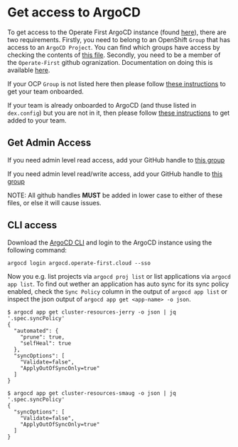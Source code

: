 # Get access to ArgoCD

To get access to the Operate First ArgoCD instance (found [here][argocd]), there are two requirements. Firstly, you need to belong to an OpenShift `Group` that has
access to an `ArgoCD Project`. You can find which groups have access by checking the contents of [this file][dex_cm]. Secondly, you need to be a member of the `Operate-First` github ogranization. Documentation on doing this is available [here](https://github.com/operate-first/common/blob/main/docs/add_gh_member_and_access.md#become-a-github-member).

If your OCP `Group` is not listed here then please follow [these instructions][argocd_onboarding] to get your team
onboarded.

If your team is already onboarded to ArgoCD (and thuse listed in `dex.config`) but you are not in it, then please follow
[these instructions][group_add] to get added to your team.


## Get Admin Access

If you need admin level read access, add your GitHub handle to [this group](https://github.com/operate-first/apps/blob/master/cluster-scope/base/user.openshift.io/groups/argocd-readonly/group.yaml)

If you need admin level read/write access, add your GitHub handle to [this group](https://github.com/operate-first/apps/blob/master/cluster-scope/base/user.openshift.io/groups/argocd-admins/group.yaml)

NOTE: All github handles **MUST** be added in lower case to either of these files, or else it will cause issues.

[argocd]: https://argocd.operate-first.cloud
[dex_cm]: https://github.com/operate-first/apps/blob/master/argocd/overlays/moc-infra/configs/argo_cm/dex.config
[argocd_onboarding]: onboarding_to_argocd.md
[group_add]: ../cluster-scope/add_user_to_group.md

## CLI access

Download the [ArgoCD CLI](https://argo-cd.readthedocs.io/en/stable/getting_started/#2-download-argo-cd-cli) and login to the ArgoCD instance using the following command:

```shell
argocd login argocd.operate-first.cloud --sso
```

Now you e.g. list projects via `argocd proj list` or list applications via `argocd app list`.
To find out wether an application has auto sync for its sync policy enabled, check the `Sync Policy` column in the output of `argocd app list` or inspect the json output of `argocd app get <app-name> -o json`.

```
$ argocd app get cluster-resources-jerry -o json | jq '.spec.syncPolicy'
{
  "automated": {
    "prune": true,
    "selfHeal": true
  },
  "syncOptions": [
    "Validate=false",
    "ApplyOutOfSyncOnly=true"
  ]
}

$ argocd app get cluster-resources-smaug -o json | jq '.spec.syncPolicy'
{
  "syncOptions": [
    "Validate=false",
    "ApplyOutOfSyncOnly=true"
  ]
}
```
